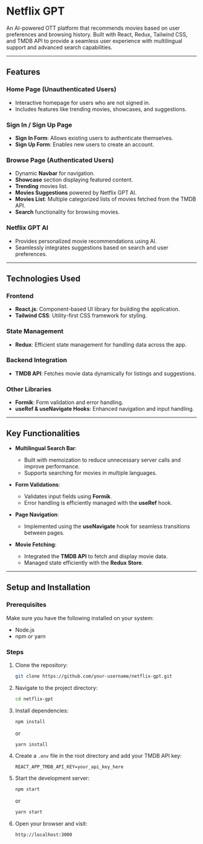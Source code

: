 # Netflix GPT

An AI-powered OTT platform that recommends movies based on user preferences and browsing history. Built with React, Redux, Tailwind CSS, and TMDB API to provide a seamless user experience with multilingual support and advanced search capabilities.

---

## Features

### Home Page (Unauthenticated Users)
- Interactive homepage for users who are not signed in.
- Includes features like trending movies, showcases, and suggestions.

### Sign In / Sign Up Page
- **Sign In Form**: Allows existing users to authenticate themselves.
- **Sign Up Form**: Enables new users to create an account.

### Browse Page (Authenticated Users)
- Dynamic **Navbar** for navigation.
- **Showcase** section displaying featured content.
- **Trending** movies list.
- **Movies Suggestions** powered by Netflix GPT AI.
- **Movies List**: Multiple categorized lists of movies fetched from the TMDB API.
- **Search** functionality for browsing movies.

### Netflix GPT AI
- Provides personalized movie recommendations using AI.
- Seamlessly integrates suggestions based on search and user preferences.

---

## Technologies Used

### Frontend
- **React.js**: Component-based UI library for building the application.
- **Tailwind CSS**: Utility-first CSS framework for styling.

### State Management
- **Redux**: Efficient state management for handling data across the app.

### Backend Integration
- **TMDB API**: Fetches movie data dynamically for listings and suggestions.

### Other Libraries
- **Formik**: Form validation and error handling.
- **useRef & useNavigate Hooks**: Enhanced navigation and input handling.

---

## Key Functionalities

- **Multilingual Search Bar**: 
  - Built with memoization to reduce unnecessary server calls and improve performance.
  - Supports searching for movies in multiple languages.

- **Form Validations**:
  - Validates input fields using **Formik**.
  - Error handling is efficiently managed with the **useRef** hook.

- **Page Navigation**:
  - Implemented using the **useNavigate** hook for seamless transitions between pages.

- **Movie Fetching**:
  - Integrated the **TMDB API** to fetch and display movie data.
  - Managed state efficiently with the **Redux Store**.

---

## Setup and Installation

### Prerequisites
Make sure you have the following installed on your system:
- Node.js
- npm or yarn

### Steps
1. Clone the repository:
   ```bash
   git clone https://github.com/your-username/netflix-gpt.git
   ```

2. Navigate to the project directory:
   ```bash
   cd netflix-gpt
   ```

3. Install dependencies:
   ```bash
   npm install
   ```
   or
   ```bash
   yarn install
   ```

4. Create a `.env` file in the root directory and add your TMDB API key:
   ```env
   REACT_APP_TMDB_API_KEY=your_api_key_here
   ```

5. Start the development server:
   ```bash
   npm start
   ```
   or
   ```bash
   yarn start
   ```

6. Open your browser and visit:
   ```
   http://localhost:3000
   ```
